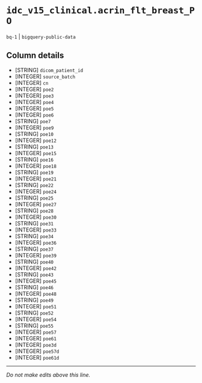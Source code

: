 # `idc_v15_clinical.acrin_flt_breast_PO`
`bq-1` | `bigquery-public-data`

## Column details
* [STRING]    `dicom_patient_id`
* [INTEGER]   `source_batch`
* [INTEGER]   `cn`
* [INTEGER]   `poe2`
* [INTEGER]   `poe3`
* [INTEGER]   `poe4`
* [INTEGER]   `poe5`
* [INTEGER]   `poe6`
* [STRING]    `poe7`
* [INTEGER]   `poe9`
* [STRING]    `poe10`
* [INTEGER]   `poe12`
* [STRING]    `poe13`
* [INTEGER]   `poe15`
* [STRING]    `poe16`
* [INTEGER]   `poe18`
* [STRING]    `poe19`
* [INTEGER]   `poe21`
* [STRING]    `poe22`
* [INTEGER]   `poe24`
* [STRING]    `poe25`
* [INTEGER]   `poe27`
* [STRING]    `poe28`
* [INTEGER]   `poe30`
* [STRING]    `poe31`
* [INTEGER]   `poe33`
* [STRING]    `poe34`
* [INTEGER]   `poe36`
* [STRING]    `poe37`
* [INTEGER]   `poe39`
* [STRING]    `poe40`
* [INTEGER]   `poe42`
* [STRING]    `poe43`
* [INTEGER]   `poe45`
* [STRING]    `poe46`
* [INTEGER]   `poe48`
* [STRING]    `poe49`
* [INTEGER]   `poe51`
* [STRING]    `poe52`
* [INTEGER]   `poe54`
* [STRING]    `poe55`
* [INTEGER]   `poe57`
* [INTEGER]   `poe61`
* [INTEGER]   `poe3d`
* [INTEGER]   `poe57d`
* [INTEGER]   `poe61d`

-------------------------------------------------------------------------------
*Do not make edits above this line.*
